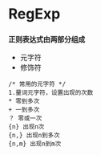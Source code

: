 # RegExp
 ### `正则表达式由两部分组成`
 - 元字符
 - 修饰符
 ```
 /* 常用的元字符 */
 1.量词元字符，设置出现的次数
 * 零到多次
 + 一到多次
 ？ 零或一次
 {n} 出现n次
 {n,} 出现n到多次
 {n,m} 出现n到m次
 ```
